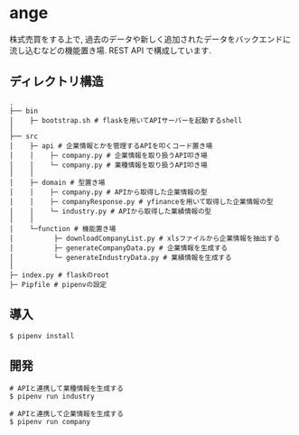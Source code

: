 # ange

株式売買をする上で, 過去のデータや新しく追加されたデータをバックエンドに流し込むなどの機能置き場.
REST API で構成しています.

## ディレクトリ構造

```
.
├── bin
│    ├─ bootstrap.sh # flaskを用いてAPIサーバーを起動するshell
│
├── src
│    ├─ api # 企業情報とかを管理するAPIを叩くコード置き場
│    │    ├─ company.py # 企業情報を取り扱うAPI叩き場
│    │    └─ company.py # 業種情報を取り扱うAPI叩き場
│    │
│    ├─ domain # 型置き場
│    │    ├─ company.py # APIから取得した企業情報の型
│    │    ├─ companyResponse.py # yfinanceを用いて取得した企業情報の型
│    │    └─ industry.py # APIから取得した業績情報の型
│    │
│    └─function # 機能置き場
│          ├─ downloadCompanyList.py # xlsファイルから企業情報を抽出する
│          ├─ generateCompanyData.py # 企業情報を生成する
│          └─ generateIndustryData.py # 業績情報を生成する
│
├─ index.py # flaskのroot
├─ Pipfile # pipenvの設定
```

## 導入

```
$ pipenv install
```

## 開発

```
# APIと連携して業種情報を生成する
$ pipenv run industry

# APIと連携して企業情報を生成する
$ pipenv run company
```
